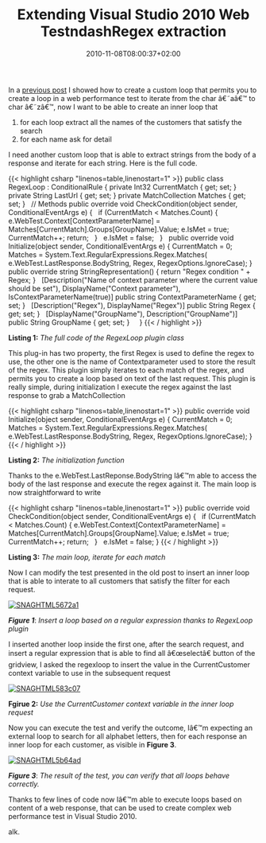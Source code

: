 ﻿---
title: "Extending Visual Studio 2010 Web TestndashRegex extraction"
description: ""
date: 2010-11-08T08:00:37+02:00
draft: false
tags: [Testing,Visual Studio,Web Test]
categories: [Testing]
---
In a [previous post](http://www.codewrecks.com/blog/index.php/2010/11/02/extending-visual-studio-2010-web-testcustom-loop/) I showed how to create a custom loop that permits you to create a loop in a web performance test to iterate from the char â€˜aâ€™ to char â€˜zâ€™, now I want to be able to create an inner loop that

1. for each loop extract all the names of the customers that satisfy the search
2. for each name ask for detail

I need another custom loop that is able to extract strings from the body of a response and iterate for each string. Here is the full code.

{{< highlight csharp "linenos=table,linenostart=1" >}}
public class RegexLoop : ConditionalRule
{
private Int32 CurrentMatch { get; set; }
private String LastUrl { get; set; }
private MatchCollection Matches { get; set; }
 
// Methods
public override void CheckCondition(object sender, ConditionalEventArgs e)
{
 
if (CurrentMatch < Matches.Count)
{
e.WebTest.Context[ContextParameterName] =
Matches[CurrentMatch].Groups[GroupName].Value;
e.IsMet = true;
CurrentMatch++;
return;
 
}
 
e.IsMet = false;
 
}
 
public override void Initialize(object sender, ConditionalEventArgs e)
{
CurrentMatch = 0;
Matches = System.Text.RegularExpressions.Regex.Matches(
e.WebTest.LastResponse.BodyString,
Regex,
RegexOptions.IgnoreCase);
}
 
public override string StringRepresentation()
{
return "Regex condition " + Regex;
}
 
[Description("Name of context parameter where the current value should be set"),
DisplayName("Context parameter"), IsContextParameterName(true)]
public string ContextParameterName { get; set; }
 
[Description("Regex"),
DisplayName("Regex")]
public String Regex { get; set; }
 
[DisplayName("GroupName"), Description("GroupName")]
public String GroupName { get; set; }
 
 
}
{{< / highlight >}}

 **Listing 1:** *The full code of the RegexLoop plugin class*

This plug-in has two property, the first Regex is used to define the regex to use, the other one is the name of Contextparameter used to store the result of the regex. This plugin simply iterates to each match of the regex, and permits you to create a loop based on text of the last request. This plugin is really simple, during initialization I execute the regex against the last response to grab a MatchCollection

{{< highlight csharp "linenos=table,linenostart=1" >}}
public override void Initialize(object sender, ConditionalEventArgs e)
{
CurrentMatch = 0;
Matches = System.Text.RegularExpressions.Regex.Matches(
e.WebTest.LastResponse.BodyString,
Regex,
RegexOptions.IgnoreCase);
}
{{< / highlight >}}

 **Listing 2:** *The initialization function*

Thanks to the e.WebTest.LastReponse.BodyString Iâ€™m able to access the body of the last response and execute the regex against it. The main loop is now straightforward to write

{{< highlight csharp "linenos=table,linenostart=1" >}}
public override void CheckCondition(object sender, ConditionalEventArgs e)
{
 
if (CurrentMatch < Matches.Count)
{
e.WebTest.Context[ContextParameterName] =
Matches[CurrentMatch].Groups[GroupName].Value;
e.IsMet = true;
CurrentMatch++;
return;
 
}
 
e.IsMet = false;
}
{{< / highlight >}}

 **Listing 3:** *The main loop, iterate for each match*

Now I can modify the test presented in the old post to insert an inner loop that is able to interate to all customers that satisfy the filter for each request.

[![SNAGHTML5672a1](https://www.codewrecks.com/blog/wp-content/uploads/2010/11/SNAGHTML5672a1_thumb.png "SNAGHTML5672a1")](https://www.codewrecks.com/blog/wp-content/uploads/2010/11/SNAGHTML5672a1.png)

 ***Figure 1***: *Insert a loop based on a regular expression thanks to RegexLoop plugin*

I inserted another loop inside the first one, after the search request, and insert a regular expression that is able to find all â€œselectâ€ button of the gridview, I asked the regexloop to insert the value in the CurrentCustomer context variable to use in the subsequent request

[![SNAGHTML583c07](https://www.codewrecks.com/blog/wp-content/uploads/2010/11/SNAGHTML583c07_thumb.png "SNAGHTML583c07")](https://www.codewrecks.com/blog/wp-content/uploads/2010/11/SNAGHTML583c07.png)

 **Fgirue 2:** *Use the CurrentCustomer context variable in the inner loop request*

Now you can execute the test and verify the outcome, Iâ€™m expecting an external loop to search for all alphabet letters, then for each response an inner loop for each customer, as visible in  **Figure 3**.

[![SNAGHTML5b64ad](https://www.codewrecks.com/blog/wp-content/uploads/2010/11/SNAGHTML5b64ad_thumb.png "SNAGHTML5b64ad")](https://www.codewrecks.com/blog/wp-content/uploads/2010/11/SNAGHTML5b64ad.png)

 ***Figure 3***: *The result of the test, you can verify that all loops behave correctly.*

Thanks to few lines of code now Iâ€™m able to execute loops based on content of a web response, that can be used to create complex web performance test in Visual Studio 2010.

alk.
